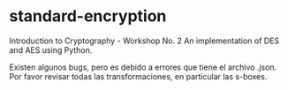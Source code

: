 # standard-encryption
Introduction to Cryptography - Workshop No. 2 An implementation of DES and AES using Python.

Existen algunos bugs, pero es debido a errores que tiene el archivo .json. Por favor revisar todas las
transformaciones, en particular las s-boxes.
